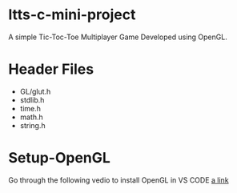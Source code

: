 # ltts-c-mini-project
A simple Tic-Toc-Toe Multiplayer Game Developed using OpenGL.  
# Header Files
* GL/glut.h
* stdlib.h
* time.h
* math.h
* string.h
# Setup-OpenGL
Go through the following vedio to install OpenGL in VS CODE
[a link](https://github.com/user/repo/blob/branch/other_file.md)
